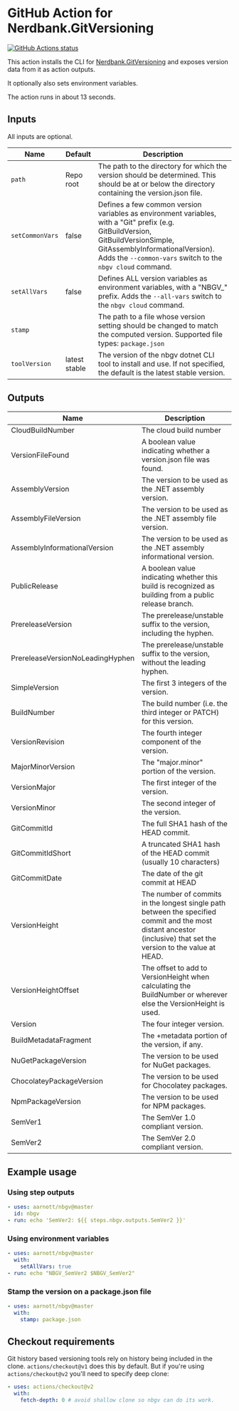 # GitHub Action for Nerdbank.GitVersioning

[![GitHub Actions status](https://github.com/aarnott/nbgv/workflows/CI/PR/badge.svg)](https://github.com/AArnott/nbgv/actions)

This action installs the CLI for [Nerdbank.GitVersioning](https://github.com/AArnott/Nerdbank.GitVersioning)
and exposes version data from it as action outputs.

It optionally also sets environment variables.

The action runs in about 13 seconds.

## Inputs

All inputs are optional.

|Name|Default|Description
|--|--|--|
`path`|Repo root|The path to the directory for which the version should be determined. This should be at or below the directory containing the version.json file.
`setCommonVars`|false|Defines a few common version variables as environment variables, with a "Git" prefix (e.g. GitBuildVersion, GitBuildVersionSimple, GitAssemblyInformationalVersion). Adds the `--common-vars` switch to the `nbgv cloud` command.
`setAllVars`|false|Defines ALL version variables as environment variables, with a "NBGV_" prefix. Adds the `--all-vars` switch to the `nbgv cloud` command.
`stamp`||The path to a file whose version setting should be changed to match the computed version. Supported file types: `package.json`
`toolVersion`|latest stable|The version of the nbgv dotnet CLI tool to install and use. If not specified, the default is the latest stable version.

## Outputs

Name | Description
--|--
CloudBuildNumber|The cloud build number
VersionFileFound|A boolean value indicating whether a version.json file was found.
AssemblyVersion|The version to be used as the .NET assembly version.
AssemblyFileVersion|The version to be used as the .NET assembly file version.
AssemblyInformationalVersion|The version to be used as the .NET assembly informational version.
PublicRelease|A boolean value indicating whether this build is recognized as building from a public release branch.
PrereleaseVersion|The prerelease/unstable suffix to the version, including the hyphen.
PrereleaseVersionNoLeadingHyphen|The prerelease/unstable suffix to the version, without the leading hyphen.
SimpleVersion|The first 3 integers of the version.
BuildNumber|The build number (i.e. the third integer or PATCH) for this version.
VersionRevision|The fourth integer component of the version.
MajorMinorVersion|The "major.minor" portion of the version.
VersionMajor|The first integer of the version.
VersionMinor|The second integer of the version.
GitCommitId|The full SHA1 hash of the HEAD commit.
GitCommitIdShort|A truncated SHA1 hash of the HEAD commit (usually 10 characters)
GitCommitDate|The date of the git commit at HEAD
VersionHeight|The number of commits in the longest single path between the specified commit and the most distant ancestor (inclusive) that set the version to the value at HEAD.
VersionHeightOffset|The offset to add to VersionHeight when calculating the BuildNumber or wherever else the VersionHeight is used.
Version|The four integer version.
BuildMetadataFragment|The +metadata portion of the version, if any.
NuGetPackageVersion|The version to be used for NuGet packages.
ChocolateyPackageVersion|The version to be used for Chocolatey packages.
NpmPackageVersion|The version to be used for NPM packages.
SemVer1|The SemVer 1.0 compliant version.
SemVer2|The SemVer 2.0 compliant version.

## Example usage

### Using step outputs

```yaml
- uses: aarnott/nbgv@master
  id: nbgv
- run: echo 'SemVer2: ${{ steps.nbgv.outputs.SemVer2 }}'
```

### Using environment variables

```yaml
- uses: aarnott/nbgv@master
  with:
    setAllVars: true
- run: echo "NBGV_SemVer2 $NBGV_SemVer2"
```

### Stamp the version on a package.json file

```yaml
- uses: aarnott/nbgv@master
  with:
    stamp: package.json
```

## Checkout requirements

Git history based versioning tools rely on history being included in the clone.
`actions/checkout@v1` does this by default.
But if you're using `actions/checkout@v2` you'll need to specify deep clone:

```yml
- uses: actions/checkout@v2
  with:
    fetch-depth: 0 # avoid shallow clone so nbgv can do its work.
```
